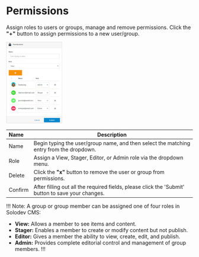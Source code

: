 # Permissions

Assign roles to users or groups, manage and remove permissions. Click the **"+"** button to assign permissions to a new user/group.

<img src="../../../../images/permissions/general-permissions.jpg" alt="Permissions modal" style="width: 30%;"></a>

**Name** | **Description** 
:--- | ---
Name | Begin typing the user/group name, and then select the matching entry from the dropdown.
Role | Assign a View, Stager, Editor, or Admin role via the dropdown menu.
Delete | Click the **"x"** button to remove the user or group from permissions.
Confirm | After filling out all the required fields, please click the 'Submit' button to save your changes.

!!! Note:
A group or group member can be assigned one of four roles in Solodev CMS:

- **View:** Allows a member to see items and content. 
- **Stager:** Enables a member to create or modify content but not publish.
- **Editor:** Gives a member the ability to view, create, edit, and publish.
- **Admin:** Provides complete editorial control and management of group members.
!!!
